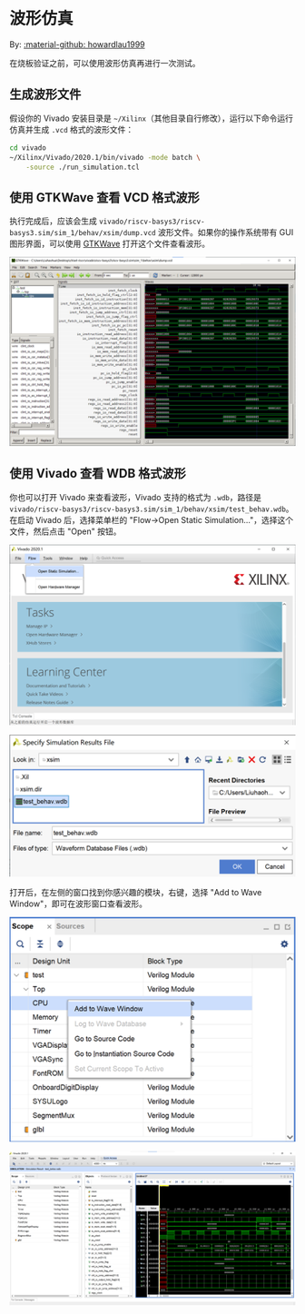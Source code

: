# 波形仿真

By: [:material-github: howardlau1999](https://github.com/howardlau1999)

在烧板验证之前，可以使用波形仿真再进行一次测试。

## 生成波形文件

假设你的 Vivado 安装目录是 `~/Xilinx`（其他目录自行修改），运行以下命令运行仿真并生成 `.vcd` 格式的波形文件：

```bash
cd vivado
~/Xilinx/Vivado/2020.1/bin/vivado -mode batch \
    -source ./run_simulation.tcl
```

## 使用 GTKWave 查看 VCD 格式波形

执行完成后，应该会生成 `vivado/riscv-basys3/riscv-basys3.sim/sim_1/behav/xsim/dump.vcd` 波形文件。如果你的操作系统带有 GUI 图形界面，可以使用 [GTKWave](http://gtkwave.sourceforge.net/) 打开这个文件查看波形。

![gtkwave-windows](images/gtkwave.png)

## 使用 Vivado 查看 WDB 格式波形

你也可以打开 Vivado 来查看波形，Vivado 支持的格式为 `.wdb`，路径是 `vivado/riscv-basys3/riscv-basys3.sim/sim_1/behav/xsim/test_behav.wdb`。在启动 Vivado 后，选择菜单栏的 "Flow->Open Static Simulation..."，选择这个文件，然后点击 "Open" 按钮。

![vivado-1](images/vivado-1.png)

![vivado-2](images/vivado-2.png)

打开后，在左侧的窗口找到你感兴趣的模块，右键，选择 "Add to Wave Window"，即可在波形窗口查看波形。

![vivado-3](images/vivado-3.png)

![vivado-4](images/vivado-4.png)